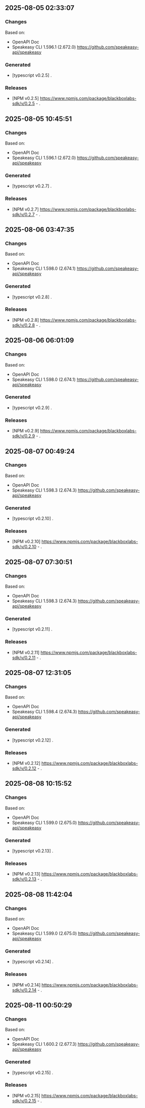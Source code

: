 

## 2025-08-05 02:33:07
### Changes
Based on:
- OpenAPI Doc  
- Speakeasy CLI 1.596.1 (2.672.0) https://github.com/speakeasy-api/speakeasy
### Generated
- [typescript v0.2.5] .
### Releases
- [NPM v0.2.5] https://www.npmjs.com/package/blackboxlabs-sdk/v/0.2.5 - .

## 2025-08-05 10:45:51
### Changes
Based on:
- OpenAPI Doc  
- Speakeasy CLI 1.596.1 (2.672.0) https://github.com/speakeasy-api/speakeasy
### Generated
- [typescript v0.2.7] .
### Releases
- [NPM v0.2.7] https://www.npmjs.com/package/blackboxlabs-sdk/v/0.2.7 - .

## 2025-08-06 03:47:35
### Changes
Based on:
- OpenAPI Doc  
- Speakeasy CLI 1.598.0 (2.674.1) https://github.com/speakeasy-api/speakeasy
### Generated
- [typescript v0.2.8] .
### Releases
- [NPM v0.2.8] https://www.npmjs.com/package/blackboxlabs-sdk/v/0.2.8 - .

## 2025-08-06 06:01:09
### Changes
Based on:
- OpenAPI Doc  
- Speakeasy CLI 1.598.0 (2.674.1) https://github.com/speakeasy-api/speakeasy
### Generated
- [typescript v0.2.9] .
### Releases
- [NPM v0.2.9] https://www.npmjs.com/package/blackboxlabs-sdk/v/0.2.9 - .

## 2025-08-07 00:49:24
### Changes
Based on:
- OpenAPI Doc  
- Speakeasy CLI 1.598.3 (2.674.3) https://github.com/speakeasy-api/speakeasy
### Generated
- [typescript v0.2.10] .
### Releases
- [NPM v0.2.10] https://www.npmjs.com/package/blackboxlabs-sdk/v/0.2.10 - .

## 2025-08-07 07:30:51
### Changes
Based on:
- OpenAPI Doc  
- Speakeasy CLI 1.598.3 (2.674.3) https://github.com/speakeasy-api/speakeasy
### Generated
- [typescript v0.2.11] .
### Releases
- [NPM v0.2.11] https://www.npmjs.com/package/blackboxlabs-sdk/v/0.2.11 - .

## 2025-08-07 12:31:05
### Changes
Based on:
- OpenAPI Doc  
- Speakeasy CLI 1.598.4 (2.674.3) https://github.com/speakeasy-api/speakeasy
### Generated
- [typescript v0.2.12] .
### Releases
- [NPM v0.2.12] https://www.npmjs.com/package/blackboxlabs-sdk/v/0.2.12 - .

## 2025-08-08 10:15:52
### Changes
Based on:
- OpenAPI Doc  
- Speakeasy CLI 1.599.0 (2.675.0) https://github.com/speakeasy-api/speakeasy
### Generated
- [typescript v0.2.13] .
### Releases
- [NPM v0.2.13] https://www.npmjs.com/package/blackboxlabs-sdk/v/0.2.13 - .

## 2025-08-08 11:42:04
### Changes
Based on:
- OpenAPI Doc  
- Speakeasy CLI 1.599.0 (2.675.0) https://github.com/speakeasy-api/speakeasy
### Generated
- [typescript v0.2.14] .
### Releases
- [NPM v0.2.14] https://www.npmjs.com/package/blackboxlabs-sdk/v/0.2.14 - .

## 2025-08-11 00:50:29
### Changes
Based on:
- OpenAPI Doc  
- Speakeasy CLI 1.600.2 (2.677.3) https://github.com/speakeasy-api/speakeasy
### Generated
- [typescript v0.2.15] .
### Releases
- [NPM v0.2.15] https://www.npmjs.com/package/blackboxlabs-sdk/v/0.2.15 - .